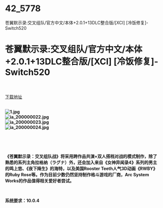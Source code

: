 # 42_5778
苍翼默示录:交叉组队/官方中文/本体+2.0.1+13DLC整合版/[XCI] [冷饭修复]-Switch520
# 苍翼默示录:交叉组队/官方中文/本体+2.0.1+13DLC整合版/[XCI] [冷饭修复]-Switch520
 <br/></br>
[下载地址](https://www.switch520.cc/article/5778 "下载地址")
<br/></br>

<p><strong><img title="1.jpg" src="https://www.switch520.cc/muke_img/2021_09_07_a7723200b93cf.jpg" alt="1.jpg"></strong><br>
<strong><img title="ia_200000022.jpg" src="https://www.switch520.cc/muke_img/2021_09_07_593a29cbb739a.jpg" alt="ia_200000022.jpg"></strong><br>
<strong><img title="ia_200000023.jpg" src="https://www.switch520.cc/muke_img/2021_09_07_a63f9e4cb1788.jpg" alt="ia_200000023.jpg"></strong><br>
<strong><img title="ia_200000024.jpg" src="https://www.switch520.cc/muke_img/2021_09_07_2c3b860a7096f.jpg" alt="ia_200000024.jpg"></strong></p>
<p><strong>&nbsp;</strong></p>
<p>&nbsp;</p>
<p><strong>《苍翼默示录：交叉组队战》将采用跨作品共演+双人搭档对战的模式制作，除了熟悉的系列主角拉格纳（ラグナ）外，还会加入来自《女神异闻录4》系列的男主的鸣上悠、《夜下降生》的海特，以及美国Rooster Teeth人气3D动画《RWBY》的Ruby Rose等。作为目前少数仍然坚持制作格斗游戏的厂商，Arc System Works的作品值得相关爱好者尝试。</strong></p>
<p>&nbsp;</p>
<p><strong>系统要求：10.0.4</strong></p>
